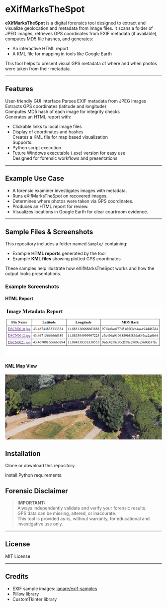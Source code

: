 # eXifMarksTheSpot

**eXifMarksTheSpot** is a digital forensics tool designed to extract and visualize geolocation and metadata from image files. It scans a folder of JPEG images, retrieves GPS coordinates from EXIF metadata (if available), computes MD5 file hashes, and generates:

- An interactive HTML report
- A KML file for mapping in tools like Google Earth

This tool helps to present visual GPS metadata of where and when photos were taken from their metadata.

---

## Features

 User-friendly GUI interface
 Parses EXIF metadata from JPEG images  
 Extracts GPS coordinates (latitude and longitude)  
 Computes MD5 hash of each image for integrity checks  
 Generates an HTML report with:
- Clickable links to local image files
- Display of coordinates and hashes  
 Creates a KML file for map based visualization  
 Supports:
- Python script execution
- Future Windows executable (.exe) version for easy use  
 Designed for forensic workflows and presentations

---

## Example Use Case

- A forensic examiner investigates images with metadata.
- Runs eXifMarksTheSpot on recovered images.
- Determines where photos were taken via GPS coordinates.
- Produces an HTML report for review.
- Visualizes locations in Google Earth for clear courtroom evidence.

---

## Sample Files & Screenshots

This repository includes a folder named `Sample/` containing:
- Example **HTML reports** generated by the tool
- Example **KML files** showing plotted GPS coordinates

These samples help illustrate how eXifMarksTheSpot works and how the output looks presentations.

### Example Screenshots

#### HTML Report

![HTML Report Screenshot](Sample/HTMLreport.png)

#### KML Map View

![KML Map Screenshot](Sample/Kmlresults.png)

## Installation

Clone or download this repository.

Install Python requirements:


## Forensic Disclaimer

> **IMPORTANT:**  
> Always independently validate and verify your forensic results.  
> GPS data can be missing, altered, or inaccurate.  
> This tool is provided as-is, without warranty, for educational and investigative use only.

---

## License

MIT License

---

## Credits

- EXIF sample images: [ianare/exif-samples](https://github.com/ianare/exif-samples/tree/master/jpg/gps)
- Pillow library
- CustomTkinter library
